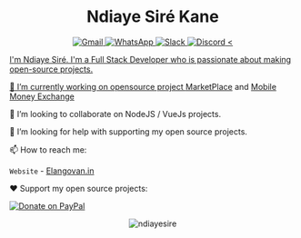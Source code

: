 <p align="center"> <h1 align="center"> Ndiaye Siré Kane </h1> </p>

<p align="center">
  <a href="mailto:your-email@gmail.com">
    <img src="https://img.shields.io/badge/Gmail-D14836?style=for-the-badge&logo=gmail&logoColor=white" alt="Gmail">
  </a>
  <a href="https://wa.me/your-phone-number">
    <img src="https://img.shields.io/badge/WhatsApp-25D366?style=for-the-badge&logo=whatsapp&logoColor=white" alt="WhatsApp">
  </a>
  <a href="https://slack.com/your-slack-link">
    <img src="https://img.shields.io/badge/Slack-4A154B?style=for-the-badge&logo=slack&logoColor=white" alt="Slack">
  </a>
  <a href="https://discord.com/your-discord-link">
    <img src="https://img.shields.io/badge/Discord-7289DA?style=for-the-badge&logo=discord&logoColor=white" alt="Discord">
  <

I'm Ndiaye Siré. I'm a Full Stack Developer who is passionate about making open-source projects.

🔭 I’m currently working on opensource project [MarketPlace](https://github.com/Ndiayesire/Online-Marketplace) and [Mobile Money Exchange](https://github.com/Ndiayesire/Money-Exchange)

👯 I’m looking to collaborate on NodeJS / VueJs projects.

🤔 I’m looking for help with supporting my open source projects.

📫 How to reach me:

`Website` - [Elangovan.in](https://elangovan.in)

❤️ Support my open source projects:

[![Donate on PayPal](https://img.shields.io/badge/--paypal?label=PayPal&logo=PayPal&style=social)](https://www.paypal.me/ndiayesire)

<!--
**elangosundar/elangosundar** is a ✨ _special_ ✨ repository because its `README.md` (this file) appears on your GitHub profile.

Here are some ideas to get you started:

- 🔭 I’m currently working on ...
- 🌱 I’m currently learning ...
- 👯 I’m looking to collaborate on ...
- 🤔 I’m looking for help with ...
- 💬 Ask me about ...
- 📫 How to reach me: ...
- 😄 Pronouns: ...
- ⚡ Fun fact: ...
-->

<p align="center">
	<img src=https://github-readme-stats.vercel.app/api?username=ndiayesire&show_icons=true alt=ndiayesire />
</p>
